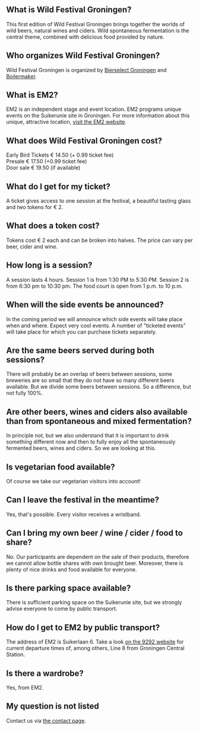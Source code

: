 ## What is Wild Festival Groningen?

This first edition of Wild Festival Groningen brings together the worlds of wild beers, natural wines and ciders. Wild spontaneous fermentation is the central theme, combined with delicious food provided by nature.

## Who organizes Wild Festival Groningen?
Wild Festival Groningen is organized by <a href="http://www.bierselect.nl/" target="_blank">Bierselect Groningen</a> and <a href="https://www.boilermaker.nl/" target="_blank">Boilermaker</a>.

## What is EM2?

EM2 is an independent stage and event location. EM2 programs unique events on the Suikerunie site in Groningen. For more information about this unique, attractive location, <a href="https://em2groningen.nl/" target="_blank">visit the EM2 website</a>.

## What does Wild Festival Groningen cost?

Early Bird Tickets € 14.50 (+ 0.99 ticket fee)<br>
Presale € 17.50 (+0.99 ticket fee)<br>
Door sale € 19.50 (if available)

## What do I get for my ticket?

A ticket gives access to one session at the festival, a beautiful tasting glass and two tokens for € 2.

## What does a token cost?

Tokens cost € 2 each and can be broken into halves. The price can vary per beer, cider and wine.

## How long is a session?

A session lasts 4 hours. Session 1 is from 1:30 PM to 5:30 PM. Session 2 is from 6:30 pm to 10:30 pm. The food court is open from 1 p.m. to 10 p.m.

## When will the side events be announced?

In the coming period we will announce which side events will take place when and where. Expect very cool events. A number of "ticketed events" will take place for which you can purchase tickets separately.

## Are the same beers served during both sessions?

There will probably be an overlap of beers between sessions, some breweries are so small that they do not have so many different beers available. But we divide some beers between sessions. So a difference, but not fully 100%.

## Are other beers, wines and ciders also available than from spontaneous and mixed fermentation?

In principle not, but we also understand that it is important to drink something different now and then to fully enjoy all the spontaneously fermented beers, wines and ciders. So we are looking at this.

## Is vegetarian food available?

Of course we take our vegetarian visitors into account!

## Can I leave the festival in the meantime?
Yes, that's possible. Every visitor receives a wristband.

## Can I bring my own beer / wine / cider / food to share?

No. Our participants are dependent on the sale of their products, therefore we cannot allow bottle shares with own brought beer. Moreover, there is plenty of nice drinks and food available for everyone.

## Is there parking space available?

There is sufficient parking space on the Suikerunie site, but we strongly advise everyone to come by public transport.

## How do I get to EM2 by public transport?
The address of EM2 is Suikerlaan 6. Take a look <a href="https://9292.nl/reisadvies/groningen_bushalte-hoofdstation/groningen_suikerlaan-6/vertrek" target="_blank">on the 9292 website</a> for current departure times of, among others, Line 8 from Groningen Central Station.

## Is there a wardrobe?
Yes, from EM2.

## My question is not listed
Contact us via [the contact page](/contact/).
